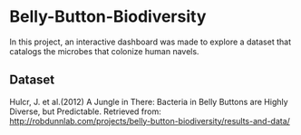 # Belly-Button-Biodiversity

In this project, an interactive dashboard was made to explore a dataset that catalogs the microbes that colonize human navels.


## Dataset
Hulcr, J. et al.(2012) A Jungle in There: Bacteria in Belly Buttons are Highly Diverse, but Predictable. Retrieved from: http://robdunnlab.com/projects/belly-button-biodiversity/results-and-data/

